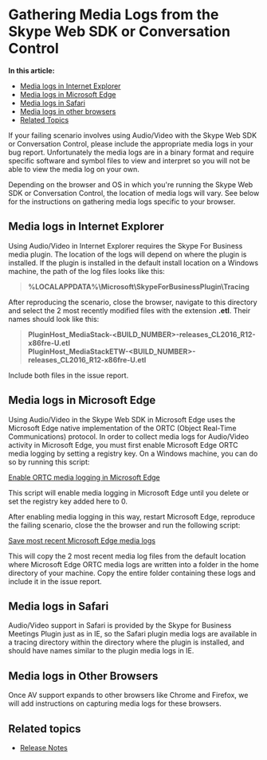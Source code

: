 # Gathering Media Logs from the Skype Web SDK or Conversation Control

**In this article:**

- [Media logs in Internet Explorer](#ie)
- [Media logs in Microsoft Edge](#edge)
- [Media logs in Safari](#safari)
- [Media logs in other browsers](#other)
- [Related Topics](#related-topics)

If your failing scenario involves using Audio/Video with the Skype Web SDK or Conversation Control, please include the appropriate media logs in your bug report. Unfortunately the media logs are in a binary format and require specific software and symbol files to view and interpret so you will not be able to view the media log on your own.

Depending on the browser and OS in which you're running the Skype Web SDK or Conversation Control, the location of media logs will vary. See below for the instructions on gathering media logs specific to your browser.

<a name="ie"></a>
## Media logs in Internet Explorer

Using Audio/Video in Internet Explorer requires the Skype For Business media plugin. The location of the logs will depend on where the plugin is installed. If the plugin is installed in the default install location on a Windows machine, the path of the log files looks like this:

>**%LOCALAPPDATA%\Microsoft\SkypeForBusinessPlugin\Tracing**

After reproducing the scenario, close the browser, navigate to this directory and select the 2 most recently modified files with the extension **.etl**. Their names should look like this:

>**PluginHost_MediaStack-\<BUILD\_NUMBER\>-releases_CL2016_R12-x86fre-U.etl** <br>
**PluginHost_MediaStackETW-\<BUILD\_NUMBER\>-releases_CL2016_R12-x86fre-U.etl**

Include both files in the issue report.

<a name="edge"></a>
## Media logs in Microsoft Edge

Using Audio/Video in the Skype Web SDK in Microsoft Edge uses the Microsoft Edge native implementation of the ORTC (Object Real-Time Communications) protocol. In order to collect media logs for Audio/Video activity in Microsoft Edge, you must first enable Microsoft Edge ORTC media logging by setting a registry key. On a Windows machine, you can do so by running this script: 

[Enable ORTC media logging in Microsoft Edge](../../../utils/EnableEdgeLogging.ps1)

This script will enable media logging in Microsoft Edge until you delete or set the registry key added here to 0.

After enabling media logging in this way, restart Microsoft Edge, reproduce the failing scenario, close the the browser and run the following script:

[Save most recent Microsoft Edge media logs](../../../utils/pullEdgeLogs-external.ps1)

This will copy the 2 most recent media log files from the default location where Microsoft Edge ORTC media logs are written into a folder in the home directory of your machine. Copy the entire folder containing these logs and include it in the issue report.

<a name="safari"></a>
## Media logs in Safari

Audio/Video support in Safari is provided by the Skype for Business Meetings Plugin just as in IE, so the Safari plugin media logs are available in a tracing directory within the directory where the plugin is installed, and should have names similar to the plugin media logs in IE.

<a name="other"></a>
## Media logs in Other Browsers

Once AV support expands to other browsers like Chrome and Firefox, we will add instructions on capturing media logs for these browsers.

<a name="related-topics"></a>
## Related topics
- [Release Notes](../../ReleaseNotes.md)